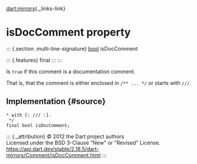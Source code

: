 [dart:mirrors](../../dart-mirrors/dart-mirrors-library){._links-link}

isDocComment property
=====================

::: {.section .multi-line-signature}
[bool](../../dart-core/bool-class) isDocComment

::: {.features}
final
:::
:::

Is `true` if this comment is a documentation comment.

That is, that the comment is either enclosed in `/** ... */` or starts
with `///`.

Implementation {#source}
--------------

``` {.language-dart data-language="dart"}
* with [: /// :].
 */
final bool isDocComment;
```

::: {._attribution}
© 2012 the Dart project authors\
Licensed under the BSD 3-Clause \"New\" or \"Revised\" License.\
<https://api.dart.dev/stable/2.18.5/dart-mirrors/Comment/isDocComment.html>
:::
